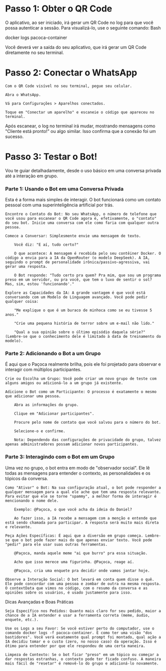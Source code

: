 # Passo 1: Obter o QR Code

O aplicativo, ao ser iniciado, irá gerar um QR Code no log para que você possa autenticar a sessão. Para visualizá-lo, use o seguinte comando:
Bash

docker logs pacoca-container

Você deverá ver a saída do seu aplicativo, que irá gerar um QR Code diretamente no seu terminal.

# Passo 2: Conectar o WhatsApp

    Com o QR Code visível no seu terminal, pegue seu celular.

    Abra o WhatsApp.

    Vá para Configurações > Aparelhos conectados.

    Toque em "Conectar um aparelho" e escaneie o código que apareceu no terminal.

Após escanear, o log no terminal irá mudar, mostrando mensagens como "Cliente está pronto!" ou algo similar. Isso confirma que a conexão foi um sucesso.

# Passo 3: Testar o Bot!

Vou te guiar detalhadamente, desde o uso básico em uma conversa privada até a interação em grupo.

### Parte 1: Usando o Bot em uma Conversa Privada

Esta é a forma mais simples de interagir. O bot funcionará como um contato pessoal com uma superinteligência artificial por trás.

    Encontre o Contato do Bot: No seu WhatsApp, o número de telefone que você usou para escanear o QR Code agora é, efetivamente, o "contato" do seu bot. Inicie uma conversa com ele como faria com qualquer outra pessoa.

    Comece a Conversar: Simplesmente envie uma mensagem de texto.

        Você diz: "E aí, tudo certo?"

        O que acontece: A mensagem é recebida pelo seu contêiner Docker. O código a envia para a IA da OpenRouter (o modelo DeepSeek). A IA, seguindo o prompt de personalidade irônica/passivo-agressiva, vai gerar uma resposta.

        O Bot responde: "Tudo certo pra quem? Pra mim, que sou um programa preso em um servidor, ou pra você, que tem o luxo de sentir o sol? Mas, sim, estou 'funcionando'."

    Explore as Capacidades da IA: A grande vantagem é que você está conversando com um Modelo de Linguagem avançado. Você pode pedir qualquer coisa:

        "Me explique o que é um buraco de minhoca como se eu tivesse 5 anos."

        "Crie uma pequena história de terror sobre um e-mail não lido."

        "Qual a sua opinião sobre o último episódio daquela série?" (Lembre-se que o conhecimento dele é limitado à data de treinamento do modelo).

### Parte 2: Adicionando o Bot a um Grupo

É aqui que o Paçoca realmente brilha, pois ele foi projetado para observar e interagir com múltiplos participantes.

    Crie ou Escolha um Grupo: Você pode criar um novo grupo de teste com alguns amigos ou adicioná-lo a um grupo já existente.

    Adicione o Bot como um Participante: O processo é exatamente o mesmo que adicionar uma pessoa.

        Abra as informações do grupo.

        Clique em "Adicionar participantes".

        Procure pelo nome de contato que você salvou para o número do bot.

        Selecione-o e confirme.

        Nota: Dependendo das configurações de privacidade do grupo, talvez apenas administradores possam adicionar novos participantes.

### Parte 3: Interagindo com o Bot em um Grupo

Uma vez no grupo, o bot entra em modo de "observador social". Ele lê todas as mensagens para entender o contexto, as personalidades e os tópicos da conversa.

    Como "Ativar" o Bot: Na sua configuração atual, o bot pode responder a qualquer mensagem para a qual ele ache que tem uma resposta relevante. Para evitar que ele se torne "spammy", a melhor forma de interagir é mencionando o nome dele.

        Exemplo: @Paçoca, o que você acha da ideia do Daniel?

        Ao fazer isso, a IA recebe a mensagem com a menção e entende que está sendo chamada para participar. A resposta será muito mais direta e relevante.

    Peça Ações Específicas: É aqui que a diversão em grupo começa. Lembre-se que o bot pode fazer mais do que apenas enviar texto. Você pode "pedir" para ele usar suas outras ferramentas.

        @Paçoca, manda aquele meme "ai que burro" pra essa situação.

        Acho que isso merece uma figurinha. @Paçoca, reage aí.

        @Paçoca, cria uma enquete pra decidir onde vamos jantar hoje.

    Observe a Interação Social: O bot levará em conta quem disse o quê. Ele pode concordar com uma pessoa e zombar de outra na mesma resposta. O contextData que vimos no código, com o resumo da conversa e as opiniões sobre os usuários, é usado justamente para isso.

Dicas Avançadas e Boas Práticas

    Seja Específico nos Pedidos: Quanto mais claro for seu pedido, maior a chance de a IA entender e usar a ferramenta correta (meme, áudio, enquete, etc.).

    Use os Logs a seu Favor: Se você estiver perto do computador, use o comando docker logs -f pacoca-container. É como ter uma visão "dos bastidores". Você verá exatamente qual prompt foi montado, qual ação a IA decidiu tomar e o custo (zero, no nosso caso) da operação. Isso é ótimo para entender por que ele respondeu de uma certa maneira.

    Limpeza de Contexto: Se o bot ficar "preso" em um tópico ou começar a dar respostas estranhas, o contexto pode ter ficado confuso. A maneira mais fácil de "resetar" é removê-lo do grupo e adicioná-lo novamente.
